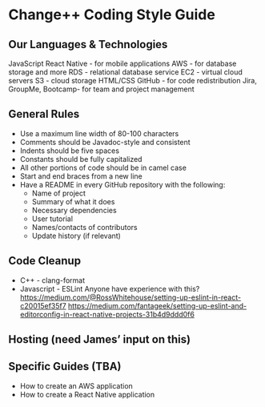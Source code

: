 # Change++ Coding Style Guide

## Our Languages & Technologies
JavaScript
React Native - for mobile applications
AWS - for database storage and more
RDS - relational database service
EC2 - virtual cloud servers
S3 - cloud storage
HTML/CSS
GitHub - for code redistribution
Jira, GroupMe, Bootcamp- for team and project management

## General Rules
- Use a maximum line width of 80-100 characters
- Comments should be Javadoc-style and consistent 
- Indents should be five spaces
- Constants should be fully capitalized
- All other portions of code should be in camel case
- Start and end braces from a new line
- Have a README in every GitHub repository with the following:
  - Name of project
  - Summary of what it does
  - Necessary dependencies
  - User tutorial
  - Names/contacts of contributors
  - Update history (if relevant)

## Code Cleanup
- C++ - clang-format
- Javascript - ESLint
Anyone have experience with this?
https://medium.com/@RossWhitehouse/setting-up-eslint-in-react-c20015ef35f7
https://medium.com/fantageek/setting-up-eslint-and-editorconfig-in-react-native-projects-31b4d9ddd0f6

## Hosting (need James’ input on this)

## Specific Guides (TBA)
- How to create an AWS application
- How to create a React Native application


